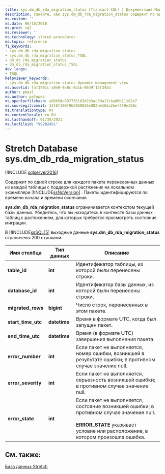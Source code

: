 ```yaml
---
title: sys.dm_db_rda_migration_status (Transact-SQL) | Документация Майкрософт
description: Узнайте, как sys.dm_db_rda_migration_status содержит по одной строке для каждого пакета перенесенных данных из каждой таблицы с поддержкой растяжения на локальном экземпляре SQL Server.
ms.custom: ''
ms.date: 06/10/2016
ms.prod: sql
ms.reviewer: ''
ms.technology: stored-procedures
ms.topic: reference
f1_keywords:
- sys.dm_db_rda_migration_status
- sys.dm_db_rda_migration_status_TSQL
- dm_db_rda_migration_status
- dm_db_rda_migration_status_TSQL
dev_langs:
- TSQL
helpviewer_keywords:
- sys.dm_db_rda_migration_status dynamic management view
ms.assetid: faf3901c-a0e0-4e0c-8b1b-86d9f15f34dd
author: pmasl
ms.author: pelopes
ms.openlocfilehash: a08b50c897735183d2b3ac39a11cba09b11102e7
ms.sourcegitcommit: 33f0f190f962059826e002be165a2bef4f9e350c
ms.translationtype: MT
ms.contentlocale: ru-RU
ms.lasthandoff: 01/30/2021
ms.locfileid: "99202461"
---
```

# <a name="stretch-database---sysdm_db_rda_migration_status"></a>Stretch Database sys.dm_db_rda_migration_status
[!INCLUDE [sqlserver2016](../../includes/applies-to-version/sqlserver2016.md)]

  Содержит по одной строке для каждого пакета перенесенных данных из каждой таблицы с поддержкой растяжения на локальном экземпляре [!INCLUDE[ssNoVersion](../../includes/ssnoversion-md.md)] . Пакеты идентифицируются по времени начала и времени окончания.  
  
 **sys.dm_db_rda_migration_status** ограничивается контекстом текущей базы данных. Убедитесь, что вы находитесь в контексте базы данных таблиц с растяжением, для которых требуется просмотреть состояние миграции.  
  
 В [!INCLUDE[ssSQL15](../../includes/sssql16-md.md)] выходные данные **sys.dm_db_rda_migration_status** ограничены 200 строками.  
  
|Имя столбца|Тип данных|Описание|  
|-----------------|---------------|-----------------|  
|**table_id**|**int**|Идентификатор таблицы, из которой были перенесены строки.|  
|**database_id**|**int**|Идентификатор базы данных, из которой были перенесены строки.|  
|**migrated_rows**|**bigint**|Число строк, перенесенных в этом пакете.|  
|**start_time_utc**|**datetime**|Время в формате UTC, когда был запущен пакет.|  
|**end_time_utc**|**datetime**|Время (в формате UTC) завершения выполнения пакета.|  
|**error_number**|**int**|Если пакет не выполняется, номер ошибки, возникшей в результате ошибки; в противном случае значение null.|  
|**error_severity**|**int**|Если пакет не выполняется, серьезность возникшей ошибки; в противном случае значение null.|  
|**error_state**|**int**|Если пакет не выполняется, состояние возникшей ошибки; в противном случае значение null.<br /><br /> **ERROR_STATE** указывает условие или расположение, в котором произошла ошибка.|  
  
## <a name="see-also"></a>См. также:  
 [База данных Stretch](../../sql-server/stretch-database/stretch-database.md)  
  
  
